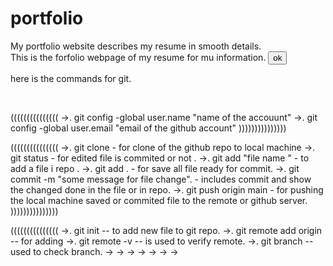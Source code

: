 # portfolio
My portfolio website describes my resume in smooth details.<br>
This is the forfolio webpage of my resume for mu information.
<button> ok </button>
<p>here is the commands for git.</p><br>

(((((((((((((((
->. git config -global user.name "name of the accouunt"
->. git config -global user.email "email of the github account"
)))))))))))))))


(((((((((((((((
->.  git clone <link of repo> - for clone of the github repo to local machine 
->.  git status - for edited file is commited or not .
->.  git add "file name "  - to add a file i repo .
->.  git add .  - for save all file ready for commit.
->.  git commit -m "some message for file change".  - includes commit and show the changed done in the file or in repo.
->.  git push origin main   - for pushing the local machine saved or commited file to the remote or github server.
)))))))))))))))



(((((((((((((((
->.  git init  -- to add new file to git repo.
->.  git remote add origin <link>  -- for adding 
->.  git remote -v  -- is used to verify remote.
->.  git branch   -- used to check branch.
->
->
->
->
->
->
->
